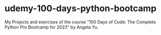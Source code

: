# udemy-100-days-python-bootcamp
My Projects and exercises of the course "100 Days of Code: The Complete Python Pro Bootcamp for 2023" by Angela Yu.
